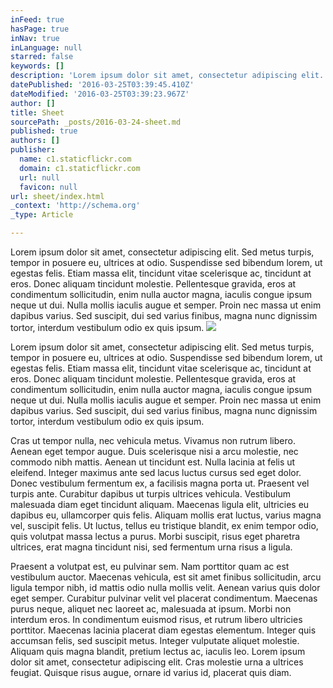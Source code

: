```yaml
---
inFeed: true
hasPage: true
inNav: true
inLanguage: null
starred: false
keywords: []
description: 'Lorem ipsum dolor sit amet, consectetur adipiscing elit. Sed metus turpis, tempor in posuere eu, ultrices at odio. Suspendisse sed bibendum lorem, ut egestas felis. Etiam massa elit, tincidunt vitae scelerisque ac, tincidunt at eros. Donec aliquam tincidunt molestie. Pellentesque gravida, eros at condimentum sollicitudin, enim nulla auctor magna, iaculis congue ipsum neque ut dui. Nulla mollis iaculis augue et semper. Proin nec massa ut enim dapibus varius. Sed suscipit, dui sed varius finibus, magna nunc dignissim tortor, interdum vestibulum odio ex quis ipsum.'
datePublished: '2016-03-25T03:39:45.410Z'
dateModified: '2016-03-25T03:39:23.967Z'
author: []
title: Sheet
sourcePath: _posts/2016-03-24-sheet.md
published: true
authors: []
publisher:
  name: c1.staticflickr.com
  domain: c1.staticflickr.com
  url: null
  favicon: null
url: sheet/index.html
_context: 'http://schema.org'
_type: Article

---
```

Lorem ipsum dolor sit amet, consectetur adipiscing elit. Sed metus turpis, tempor in posuere eu, ultrices at odio. Suspendisse sed bibendum lorem, ut egestas felis. Etiam massa elit, tincidunt vitae scelerisque ac, tincidunt at eros. Donec aliquam tincidunt molestie. Pellentesque gravida, eros at condimentum sollicitudin, enim nulla auctor magna, iaculis congue ipsum neque ut dui. Nulla mollis iaculis augue et semper. Proin nec massa ut enim dapibus varius. Sed suscipit, dui sed varius finibus, magna nunc dignissim tortor, interdum vestibulum odio ex quis ipsum.
![](https://s3-us-west-2.amazonaws.com/the-grid-img/p/eeea02732493b1065977c71fd7976395081ab940.jpg)

Lorem ipsum dolor sit amet, consectetur adipiscing elit. Sed metus turpis, tempor in posuere eu, ultrices at odio. Suspendisse sed bibendum lorem, ut egestas felis. Etiam massa elit, tincidunt vitae scelerisque ac, tincidunt at eros. Donec aliquam tincidunt molestie. Pellentesque gravida, eros at condimentum sollicitudin, enim nulla auctor magna, iaculis congue ipsum neque ut dui. Nulla mollis iaculis augue et semper. Proin nec massa ut enim dapibus varius. Sed suscipit, dui sed varius finibus, magna nunc dignissim tortor, interdum vestibulum odio ex quis ipsum.

Cras ut tempor nulla, nec vehicula metus. Vivamus non rutrum libero. Aenean eget tempor augue. Duis scelerisque nisi a arcu molestie, nec commodo nibh mattis. Aenean ut tincidunt est. Nulla lacinia at felis ut eleifend. Integer maximus ante sed lacus luctus cursus sed eget dolor. Donec vestibulum fermentum ex, a facilisis magna porta ut. Praesent vel turpis ante. Curabitur dapibus ut turpis ultrices vehicula. Vestibulum malesuada diam eget tincidunt aliquam. Maecenas ligula elit, ultricies eu dapibus eu, ullamcorper quis felis. Aliquam mollis erat luctus, varius magna vel, suscipit felis. Ut luctus, tellus eu tristique blandit, ex enim tempor odio, quis volutpat massa lectus a purus. Morbi suscipit, risus eget pharetra ultrices, erat magna tincidunt nisi, sed fermentum urna risus a ligula.

Praesent a volutpat est, eu pulvinar sem. Nam porttitor quam ac est vestibulum auctor. Maecenas vehicula, est sit amet finibus sollicitudin, arcu ligula tempor nibh, id mattis odio nulla mollis velit. Aenean varius quis dolor eget semper. Curabitur pulvinar velit vel placerat condimentum. Maecenas purus neque, aliquet nec laoreet ac, malesuada at ipsum. Morbi non interdum eros. In condimentum euismod risus, et rutrum libero ultricies porttitor. Maecenas lacinia placerat diam egestas elementum. Integer quis accumsan felis, sed suscipit metus. Integer vulputate aliquet molestie. Aliquam quis magna blandit, pretium lectus ac, iaculis leo. Lorem ipsum dolor sit amet, consectetur adipiscing elit. Cras molestie urna a ultrices feugiat. Quisque risus augue, ornare id varius id, placerat quis diam.